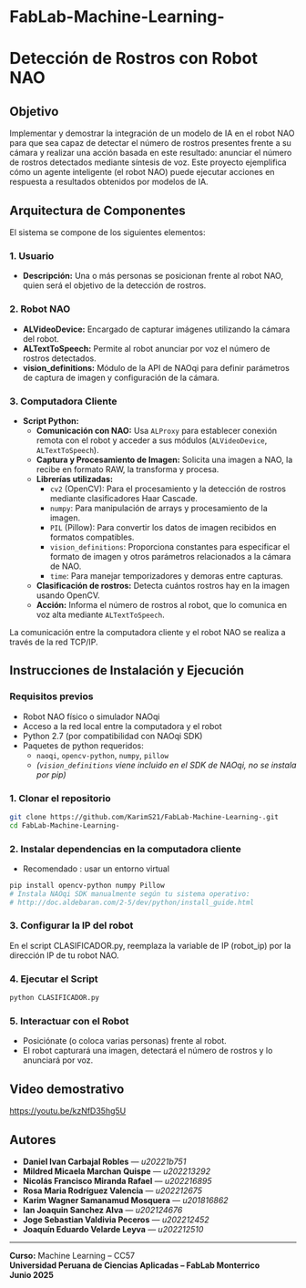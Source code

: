 # FabLab-Machine-Learning-

# Detección de Rostros con Robot NAO

## Objetivo

Implementar y demostrar la integración de un modelo de IA en el robot NAO para que sea capaz de detectar el número de rostros presentes frente a su cámara y realizar una acción basada en este resultado: anunciar el número de rostros detectados mediante síntesis de voz. Este proyecto ejemplifica cómo un agente inteligente (el robot NAO) puede ejecutar acciones en respuesta a resultados obtenidos por modelos de IA.

## Arquitectura de Componentes

El sistema se compone de los siguientes elementos:

### 1. Usuario
- **Descripción:** Una o más personas se posicionan frente al robot NAO, quien será el objetivo de la detección de rostros.

### 2. Robot NAO
- **ALVideoDevice:** Encargado de capturar imágenes utilizando la cámara del robot.
- **ALTextToSpeech:** Permite al robot anunciar por voz el número de rostros detectados.
- **vision_definitions:** Módulo de la API de NAOqi para definir parámetros de captura de imagen y configuración de la cámara.

### 3. Computadora Cliente
- **Script Python:**  
  - **Comunicación con NAO:** Usa `ALProxy` para establecer conexión remota con el robot y acceder a sus módulos (`ALVideoDevice`, `ALTextToSpeech`).
  - **Captura y Procesamiento de Imagen:** Solicita una imagen a NAO, la recibe en formato RAW, la transforma y procesa.
  - **Librerías utilizadas:**
    - `cv2` (OpenCV): Para el procesamiento y la detección de rostros mediante clasificadores Haar Cascade.
    - `numpy`: Para manipulación de arrays y procesamiento de la imagen.
    - `PIL` (Pillow): Para convertir los datos de imagen recibidos en formatos compatibles.
    - `vision_definitions`: Proporciona constantes para especificar el formato de imagen y otros parámetros relacionados a la cámara de NAO.
    - `time`: Para manejar temporizadores y demoras entre capturas.
  - **Clasificación de rostros:** Detecta cuántos rostros hay en la imagen usando OpenCV.
  - **Acción:** Informa el número de rostros al robot, que lo comunica en voz alta mediante `ALTextToSpeech`.   

La comunicación entre la computadora cliente y el robot NAO se realiza a través de la red TCP/IP.

## Instrucciones de Instalación y Ejecución

### Requisitos previos

- Robot NAO físico o simulador NAOqi
- Acceso a la red local entre la computadora y el robot
- Python 2.7 (por compatibilidad con NAOqi SDK)
- Paquetes de python requeridos: 
    - `naoqi`, `opencv-python`, `numpy`, `pillow`
    - *(`vision_definitions` viene incluido en el SDK de NAOqi, no se instala por pip)*
    

### 1. Clonar el repositorio

```bash
git clone https://github.com/KarimS21/FabLab-Machine-Learning-.git
cd FabLab-Machine-Learning-
```

### 2. Instalar dependencias en la computadora cliente

- Recomendado : usar un entorno virtual
```bash
pip install opencv-python numpy Pillow
# Instala NAOqi SDK manualmente según tu sistema operativo:
# http://doc.aldebaran.com/2-5/dev/python/install_guide.html
```

### 3. Configurar la IP del robot
En el script CLASIFICADOR.py, reemplaza la variable de IP (robot_ip) por la dirección IP de tu robot NAO.

### 4. Ejecutar el Script
```bash
python CLASIFICADOR.py
```

### 5. Interactuar con el Robot 
- Posiciónate (o coloca varias personas) frente al robot.
- El robot capturará una imagen, detectará el número de rostros y lo anunciará por voz.

## Video demostrativo
https://youtu.be/kzNfD35hg5U

## Autores

- **Daniel Ivan Carbajal Robles** — *u20221b751*
- **Mildred Micaela Marchan Quispe** — *u202213292*
- **Nicolás Francisco Miranda Rafael** — *u202216895*
- **Rosa Maria Rodríguez Valencia** — *u202212675*
- **Karim Wagner Samanamud Mosquera** — *u201816862*
- **Ian Joaquin Sanchez Alva** — *u202124676*
- **Joge Sebastian Valdivia Peceros** — *u202212452*
- **Joaquín Eduardo Velarde Leyva** — *u202212510*

---

**Curso:** Machine Learning – CC57  
**Universidad Peruana de Ciencias Aplicadas – FabLab Monterrico**  
**Junio 2025**

